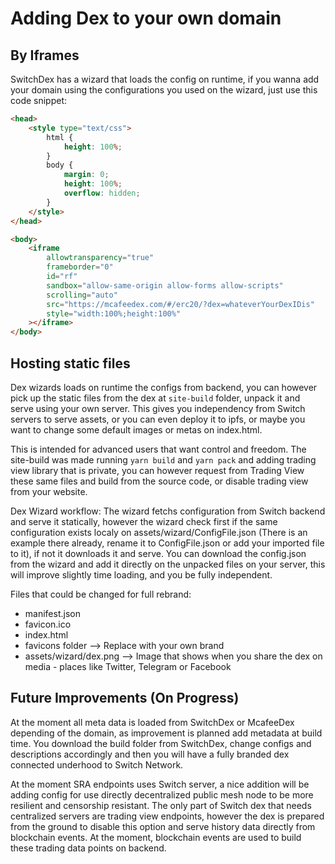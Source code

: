 # Adding Dex to your own domain

## By Iframes

SwitchDex has a wizard that loads the config on runtime, if you wanna add your domain using the configurations you used on the wizard, just use this
code snippet:

```html
<head>
    <style type="text/css">
        html {
            height: 100%;
        }
        body {
            margin: 0;
            height: 100%;
            overflow: hidden;
        }
    </style>
</head>

<body>
    <iframe
        allowtransparency="true"
        frameborder="0"
        id="rf"
        sandbox="allow-same-origin allow-forms allow-scripts"
        scrolling="auto"
        src="https://mcafeedex.com/#/erc20/?dex=whateverYourDexIDis"
        style="width:100%;height:100%"
    ></iframe>
</body>
```

## Hosting static files

Dex wizards loads on runtime the configs from backend, you can however pick up the static files from the dex at `site-build` folder, unpack it and serve using your own server. This gives you independency from Switch servers to serve assets, or you can even deploy it to ipfs, or maybe you want to change some default images or metas on index.html.

This is intended for advanced users that want control and freedom. The site-build was made running `yarn build` and `yarn pack` and adding trading view library that is private, you can however request from Trading View these same files and build from the source code, or disable trading view from your website.

Dex Wizard workflow: The wizard fetchs configuration from Switch backend and serve it statically, however the wizard check first if the same configuration exists localy on assets/wizard/ConfigFile.json (There is an example there already, rename it to ConfigFile.json or add your imported file to it), if not it downloads it and serve. You can download the config.json from the wizard and add it directly on the unpacked files on your server, this will improve slightly time loading, and you be fully independent.

Files that could be changed for full rebrand:

-   manifest.json
-   favicon.ico
-   index.html
-   favicons folder --> Replace with your own brand
-   assets/wizard/dex.png --> Image that shows when you share the dex on media - places like Twitter, Telegram or Facebook

## Future Improvements (On Progress)

At the moment all meta data is loaded from SwitchDex or McafeeDex depending of the domain, as improvement is planned add metadata at build time. You
download the build folder from SwitchDex, change configs and descriptions accordingly and then you will have a fully branded dex connected underhood to Switch Network.

At the moment SRA endpoints uses Switch server, a nice addition will be adding config for use directly decentralized public mesh node to be more resilient and censorship resistant. The only part of Switch dex that needs centralized servers are trading view endpoints, however the dex is prepared from the ground to disable this option and serve history data directly from blockchain events. At the moment, blockchain events are used to build these trading data points on backend.
